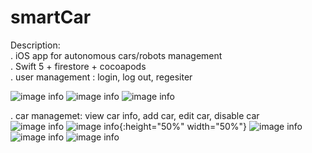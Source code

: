 # smartCar

Description:<br />
. iOS app for autonomous cars/robots management<br />
. Swift 5 + firestore + cocoapods<br />
. user management : login, log out, regesiter<br />

![image info](https://github.com/fionleung/smartCar/blob/master/carcar/app%20images/sigin.PNG)
![image info](https://github.com/fionleung/smartCar/blob/master/carcar/app%20images/register.PNG)
![image info](https://github.com/fionleung/smartCar/blob/master/carcar/app%20images/logout.PNG)

. car managemet: view car info, add car, edit car, disable car<br />
![image info](https://github.com/fionleung/smartCar/blob/master/carcar/app%20images/carlist.PNG)
![image info](https://github.com/fionleung/smartCar/blob/master/carcar/app%20images/tasklist.jpg){:height="50%" width="50%"}
![image info](https://github.com/fionleung/smartCar/blob/master/carcar/app%20images/tasklist.jpg)
![image info]()
![image info]()
